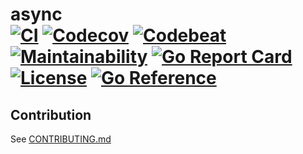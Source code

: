# async <br> [![CI][ci-img]][ci-link] [![Codecov][codecov-img]][codecov-link] [![Codebeat][codebeat-img]][codebeat-link] [![Maintainability][codeclimate-img]][codeclimate-link] [![Go Report Card][goreportcard-img]][goreportcard-link] [![License][license-img]][license-link] [![Go Reference][godoc-img]][godoc-link]

## Contribution

See [CONTRIBUTING.md](/.github/CONTRIBUTING.md)


[ci-img]: https://github.com/maratori/async/actions/workflows/ci.yml/badge.svg
[ci-link]: https://github.com/maratori/async/actions/workflows/ci.yml
[codecov-img]: https://codecov.io/gh/maratori/async/branch/main/graph/badge.svg?token=6pME6PSgpX
[codecov-link]: https://codecov.io/gh/maratori/async
[codebeat-img]: https://codebeat.co/badges/fdca5cde-1296-4610-8395-76a3f2ffa0c1
[codebeat-link]: https://codebeat.co/projects/github-com-maratori-async-main
[codeclimate-img]: https://api.codeclimate.com/v1/badges/08f9ec223700d4da87ea/maintainability
[codeclimate-link]: https://codeclimate.com/github/maratori/async/maintainability
[goreportcard-img]: https://goreportcard.com/badge/github.com/maratori/async
[goreportcard-link]: https://goreportcard.com/report/github.com/maratori/async
[license-img]: https://img.shields.io/github/license/maratori/async.svg
[license-link]: /LICENSE
[godoc-img]: https://pkg.go.dev/badge/github.com/maratori/async.svg
[godoc-link]: https://pkg.go.dev/github.com/maratori/async
